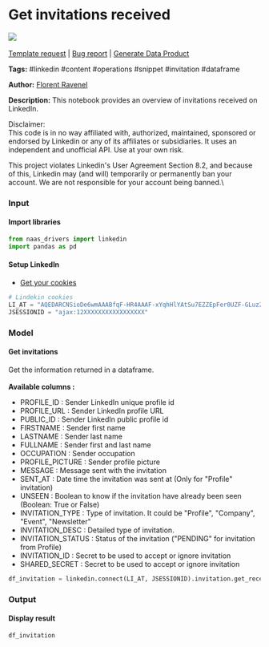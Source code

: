 # Get invitations received

[![](https://naasai-public.s3.eu-west-3.amazonaws.com/Open\_in\_Naas\_Lab.svg)](https://app.naas.ai/user-redirect/naas/downloader?url=https://raw.githubusercontent.com/jupyter-naas/awesome-notebooks/master/LinkedIn/LinkedIn\_Get\_invitations\_received.ipynb)\
\
[Template request](https://github.com/jupyter-naas/awesome-notebooks/issues/new?assignees=\&labels=\&template=template-request.md\&title=Tool+-+Action+of+the+notebook+) | [Bug report](https://github.com/jupyter-naas/awesome-notebooks/issues/new?assignees=\&labels=bug\&template=bug\_report.md\&title=LinkedIn+-+Get+invitations+received:+Error+short+description) | [Generate Data Product](https://app.naas.ai/user-redirect/naas/downloader?url=https://raw.githubusercontent.com/jupyter-naas/awesome-notebooks/master/Naas/Naas\_Start\_data\_product.ipynb)

**Tags:** #linkedin #content #operations #snippet #invitation #dataframe

**Author:** [Florent Ravenel](https://www.linkedin.com/in/ACoAABCNSioBW3YZHc2lBHVG0E\_TXYWitQkmwog/)

**Description:** This notebook provides an overview of invitations received on LinkedIn.

Disclaimer:\
This code is in no way affiliated with, authorized, maintained, sponsored or endorsed by Linkedin or any of its affiliates or subsidiaries. It uses an independent and unofficial API. Use at your own risk.

This project violates Linkedin's User Agreement Section 8.2, and because of this, Linkedin may (and will) temporarily or permanently ban your account. We are not responsible for your account being banned.\


### Input

#### Import libraries

```python
from naas_drivers import linkedin
import pandas as pd
```

#### Setup LinkedIn

* [Get your cookies](../../d20a8e7e508e42af8a5b52e33f3dba75/)

```python
# Lindekin cookies
LI_AT = "AQEDARCNSioDe6wmAAABfqF-HR4AAAF-xYqhHlYAtSu7EZZEpFer0UZF-GLuz2DNSz4asOOyCRxPGFjenv37irMObYYgxxxxxxx"
JSESSIONID = "ajax:12XXXXXXXXXXXXXXXXX"
```

### Model

#### Get invitations

Get the information returned in a dataframe.\
\
**Available columns :**

* PROFILE\_ID : Sender LinkedIn unique profile id
* PROFILE\_URL : Sender LinkedIn profile URL
* PUBLIC\_ID : Sender LinkedIn public profile id
* FIRSTNAME : Sender first name
* LASTNAME : Sender last name
* FULLNAME : Sender first and last name
* OCCUPATION : Sender occupation
* PROFILE\_PICTURE : Sender profile picture
* MESSAGE : Message sent with the invitation
* SENT\_AT : Date time the invitation was sent at (Only for "Profile" invitation)
* UNSEEN : Boolean to know if the invitation have already been seen (Boolean: True or False)
* INVITATION\_TYPE : Type of invitation. It could be "Profile", "Company", "Event", "Newsletter"
* INVITATION\_DESC : Detailed type of invitation.
* INVITATION\_STATUS : Status of the invitation ("PENDING" for invitation from Profile)
* INVITATION\_ID : Secret to be used to accept or ignore invitation
* SHARED\_SECRET : Secret to be used to accept or ignore invitation

```python
df_invitation = linkedin.connect(LI_AT, JSESSIONID).invitation.get_received()
```

### Output

#### Display result

```python
df_invitation
```

```python
```
